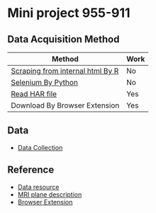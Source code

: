 # Mini project 955-911

## Data Acquisition Method
| Method | Work |
| ------ | ------- |
| [Scraping from internal html By R](scraping_internal_file) | No |
| [Selenium By Python](selenium) | No |
| [Read HAR file](read_har) | Yes |
| Download By Browser Extension | Yes |

## Data
- [Data Collection](https://github.com/fluke34261/mini-project-955-911/tree/main/Data%20Collection)


## Reference 
- [Data resource](https://nbia.cancerimagingarchive.net/nbia-search/)
- [MRI plane description](https://www.researchgate.net/figure/MRI-planes-for-MRI-head-scan-a-Axial-b-Coronal-c-Sagittal-MR-scanner-can-generate_fig2_338448026)
- [Browser Extension](https://chrome.google.com/webstore/detail/download-all-images/ifipmflagepipjokmbdecpmjbibjnakm)
